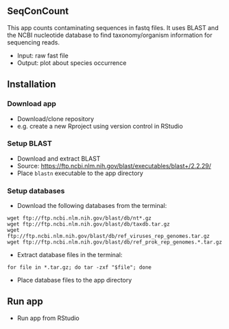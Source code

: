 ## SeqConCount

This app counts contaminating sequences in fastq files. It uses BLAST and the NCBI nucleotide database to find taxonomy/organism information for sequencing reads.

* Input: raw fast file
* Output: plot about species occurrence

## Installation

### Download app
* Download/clone repository
* e.g. create a new Rproject using version control in RStudio 

### Setup BLAST
* Download and extract BLAST
* Source: https://ftp.ncbi.nlm.nih.gov/blast/executables/blast+/2.2.29/
* Place ```blastn``` executable to the app directory

### Setup databases
* Download the following databases from the terminal:
```
wget ftp://ftp.ncbi.nlm.nih.gov/blast/db/nt*.gz
wget ftp://ftp.ncbi.nlm.nih.gov/blast/db/taxdb.tar.gz
wget ftp://ftp.ncbi.nlm.nih.gov/blast/db/ref_viruses_rep_genomes.tar.gz
wget ftp://ftp.ncbi.nlm.nih.gov/blast/db/ref_prok_rep_genomes.*.tar.gz
```
* Extract database files in the terminal:
```
for file in *.tar.gz; do tar -zxf "$file"; done
```
* Place database files to the app directory


## Run app
* Run app from RStudio




